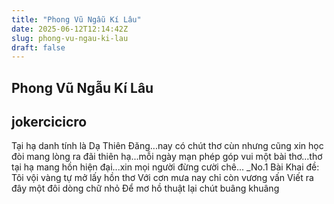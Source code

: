 ```yaml
---
title: "Phong Vũ Ngẫu Kí Lâu"
date: 2025-06-12T12:14:42Z
slug: phong-vu-ngau-ki-lau
draft: false
---
```


## Phong Vũ Ngẫu Kí Lâu

## jokercicicro

Tại hạ danh tính là Dạ Thiên Đăng...nay có chút thơ cùn nhưng cũng xin học đòi mang lòng ra đãi thiên hạ...mỗi ngày mạn phép góp vui một bài thơ...thơ tại hạ mang hồn hiện đại...xin mọi người đừng cười chê...
_No.1
Bài Khai đề:
Tôi vội vàng tự mở lấy hồn thơ
Với cơn mưa nay chỉ còn vương vấn
Viết ra đây một đôi dòng chữ nhỏ
Để mơ hồ thuật lại chút buâng khuâng​